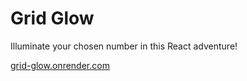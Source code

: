 # Grid Glow

Illuminate your chosen number in this React adventure!<br>

[grid-glow.onrender.com](https://grid-glow.onrender.com/)

